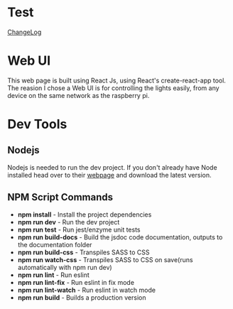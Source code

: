 # Test # 
[ChangeLog](documentation/info/Changelog.md)

# Web UI #

This web page is built using React Js, using React's create-react-app tool. 
The reasion I chose a Web UI is for controlling the lights easily, from any device 
on the same network as the raspberry pi. 


# Dev Tools #

## Nodejs ##

Nodejs is needed to run the dev project. If you don't already have Node installed head over
to their [webpage](https://nodejs.org/en/download/) and download the latest version. 

## NPM Script Commands ##
* **npm install** - Install the project dependencies
* **npm run dev** - Run the dev project
* **npm run test** - Run jest/enzyme unit tests
* **npm run build-docs** - Build the jsdoc code documentation, outputs to the documentation folder
* **npm run build-css** - Transpiles SASS to CSS
* **npm run watch-css** - Transpiles SASS to CSS on save(runs automatically with npm run dev)
* **npm run lint** - Run eslint
* **npm run lint-fix** - Run eslint in fix mode
* **npm run lint-watch** - Run eslint in watch mode
* **npm run build** - Builds a production version

